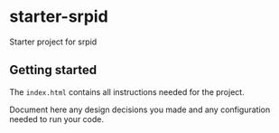 starter-srpid
=============

Starter project for srpid

Getting started
---------------

The `index.html` contains all instructions needed for the project.

Document here any design decisions you made and any configuration needed to run your code.
